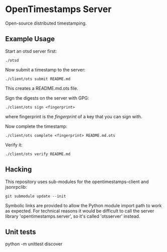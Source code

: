 OpenTimestamps Server
=====================

Open-source distributed timestamping.

Example Usage
-------------

Start an otsd server first:

    ./otsd

Now submit a timestamp to the server:

    ./client/ots submit README.md

This creates a README.md.ots file.

Sign the digests on the server with GPG:

    ./client/ots sign <fingerprint>

where fingerprint is the *fingerprint* of a key that you can sign with.

Now complete the timestamp:

    ./client/ots complete <fingerprint> README.md.ots

Verify it:

    ./client/ots verify README.md

Hacking
-------

This repository uses sub-modules for the opentimestamps-client and jsonrpclib:

    git submodule update --init

Symbolic links are provided to allow the Python module import path to work as
expected.  For technical reasons it would be difficult to call the server
library 'opentimestamps.server', so it's called 'otsserver' instead.


Unit tests
----------

python -m unittest discover
